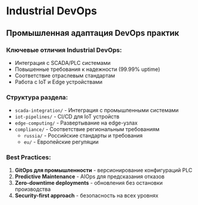 # Industrial DevOps

## Промышленная адаптация DevOps практик

### Ключевые отличия Industrial DevOps:
- Интеграция с SCADA/PLC системами
- Повышенные требования к надежности (99.99% uptime)
- Соответствие отраслевым стандартам
- Работа с IoT и Edge устройствами

### Структура раздела:
- `scada-integration/` - Интеграция с промышленными системами
- `iot-pipelines/` - CI/CD для IoT устройств
- `edge-computing/` - Развертывание на edge-узлах
- `compliance/` - Соответствие региональным требованиям
  - `russia/` - Российские стандарты и требования
  - `eu/` - Европейские регуляции

### Best Practices:
1. **GitOps для промышленности** - версионирование конфигураций PLC
2. **Predictive Maintenance** - AIOps для предсказания отказов
3. **Zero-downtime deployments** - обновления без остановки производства
4. **Security-first approach** - безопасность на всех уровнях
